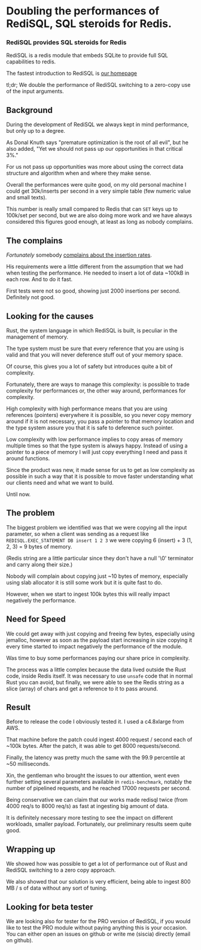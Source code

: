 # Doubling the performances of RediSQL, SQL steroids for Redis.

### RediSQL provides SQL steroids for Redis

RediSQL is a redis module that embeds SQLite to provide full SQL capabilities to redis.

The fastest introduction to RediSQL is [our homepage](https://github.com/gitbook-playground/zeeSQL-doc/tree/b4c76d686bcd2079425bbd979f4db8e76f8e250c/README.md)

tl;dr; We double the performance of RediSQL switching to a zero-copy use of the input arguments.

## Background

During the development of RediSQL we always kept in mind performance, but only up to a degree.

As Donal Knuth says "premature optimization is the root of all evil", but he also added, "Yet we should not pass up our opportunities in that critical 3%."

For us not pass up opportunities was more about using the correct data structure and algorithm when and where they make sense.

Overall the performances were quite good, on my old personal machine I could get 30k/inserts per second in a very simple table \(few numeric value and small texts\).

This number is really small compared to Redis that can `SET` keys up to 100k/set per second, but we are also doing more work and we have always considered this figures good enough, at least as long as nobody complains.

## The complains

_Fortunately_ somebody [complains about the insertion rates](https://github.com/RedBeardLab/rediSQL/issues/29#issuecomment-382199622).

His requirements were a little different from the assumption that we had when testing the performance. He needed to insert a lot of data ~100kB in each row. And to do it fast.

First tests were not so good, showing just 2000 insertions per second. Definitely not good.

## Looking for the causes

Rust, the system language in which RediSQL is built, is peculiar in the management of memory.

The type system must be sure that every reference that you are using is valid and that you will never deference stuff out of your memory space.

Of course, this gives you a lot of safety but introduces quite a bit of complexity.

Fortunately, there are ways to manage this complexity: is possible to trade complexity for performances or, the other way around, performances for complexity.

High complexity with high performance means that you are using references \(pointers\) everywhere it is possible, so you never copy memory around if it is not necessary, you pass a pointer to that memory location and the type system assure you that it is safe to deference such pointer.

Low complexity with low performance implies to copy areas of memory multiple times so that the type system is always happy. Instead of using a pointer to a piece of memory I will just copy everything I need and pass it around functions.

Since the product was new, it made sense for us to get as low complexity as possible in such a way that it is possible to move faster understanding what our clients need and what we want to build.

Until now.

## The problem

The biggest problem we identified was that we were copying all the input parameter, so when a client was sending as a request like `REDISQL.EXEC_STATEMENT DB insert 1 2 3` we were copying 6 \(insert\) + 3 \(1, 2, 3\) = 9 bytes of memory.

\(Redis string are a little particular since they don't have a null '\0' terminator and carry along their size.\)

Nobody will complain about copying just ~10 bytes of memory, especially using slab allocator it is still some work but it is quite fast to do.

However, when we start to ingest 100k bytes this will really impact negatively the performance.

## Need for Speed

We could get away with just copying and freeing few bytes, especially using jemalloc, however as soon as the payload start increasing in size copying it every time started to impact negatively the performance of the module.

Was time to buy some performances paying our share price in complexity.

The process was a little complex because the data lived outside the Rust code, inside Redis itself. It was necessary to use `unsafe` code that in normal Rust you can avoid, but finally, we were able to see the Redis string as a slice \(array\) of chars and get a reference to it to pass around.

## Result

Before to release the code I obviously tested it. I used a c4.8xlarge from AWS.

That machine before the patch could ingest 4000 request / second each of ~100k bytes. After the patch, it was able to get 8000 requests/second.

Finally, the latency was pretty much the same with the 99.9 percentile at ~50 milliseconds.

Xin, the gentleman who brought the issues to our attention, went even further setting several parameters available in `redis-benchmark`, notably the number of pipelined requests, and he reached 17000 requests per second.

Being conservative we can claim that our works made redisql twice \(from 4000 req/s to 8000 req/s\) as fast at ingesting big amount of data.

It is definitely necessary more testing to see the impact on different workloads, smaller payload. Fortunately, our preliminary results seem quite good.

## Wrapping up

We showed how was possible to get a lot of performance out of Rust and RediSQL switching to a zero copy approach.

We also showed that our solution is very efficient, being able to ingest 800 MB / s of data without any sort of tuning.

## Looking for beta tester

We are looking also for tester for the PRO version of RediSQL, if you would like to test the PRO module without paying anything this is your occasion. You can either open an issues on github or write me \(siscia\) directly \(email on github\).

